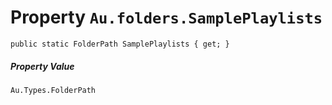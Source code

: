 # Property `Au.folders.SamplePlaylists`

```
public static FolderPath SamplePlaylists { get; }
```

##### Property Value

`Au.Types.FolderPath`
